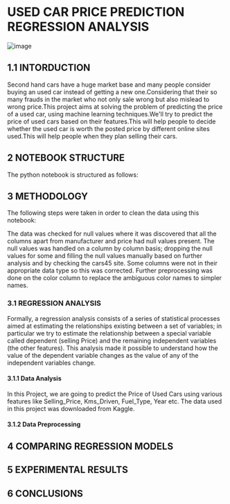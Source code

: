 # USED CAR PRICE PREDICTION REGRESSION ANALYSIS
![image](https://user-images.githubusercontent.com/116062465/211891180-cb6a6b67-fccd-4277-8267-db8ce06f4c31.png)

## 1.1 INTORDUCTION
Second hand cars have a huge market base and many people consider buying an used car instead of getting a new one.Considering that their so many frauds in the market who not only sale wrong but also mislead to wrong price.This project aims at solving the problem of predicting the price of a used car, using machine learning techniques.We'll try to predict the price of used cars based on their features.This will help people to decide whether the used car is worth the posted price by different online sites used.This will help people when they plan selling their cars.

## 2 NOTEBOOK STRUCTURE
The python notebook is structured as follows:
## 3 METHODOLOGY
The following steps were taken in order to clean the data using this notebook:

The data was checked for null values where it was discovered that all the columns apart from manufacturer and price had null values present.
The null values was handled on a column by column basis; dropping the null values for some and filling the null values manually based on further analysis and by checking the cars45 site.
Some columns were not in their appropriate data type so this was corrected.
Further preprocessing was done on the color column to replace the ambiguous color names to simpler names.

### 3.1 REGRESSION ANALYSIS
Formally, a regression analysis consists of a series of statistical processes aimed at estimating the relationships existing between a set of variables; in particular we try to estimate the relationship between a special variable called dependent (selling Price) and the remaining independent variables (the other features). This analysis made it possible to understand how the value of the dependent variable changes as the value of any of the independent variables change.
#### 3.1.1 Data Analysis
In this Project, we are going to predict the Price of Used Cars using various features like  Selling_Price, Kms_Driven, Fuel_Type, Year etc. The data used in this project was downloaded from Kaggle.
#### 3.1.2 Data Preprocessing

## 4 COMPARING REGRESSION MODELS

## 5 EXPERIMENTAL RESULTS

## 6 CONCLUSIONS

